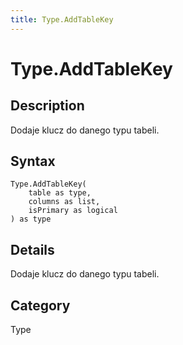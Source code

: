 ```yaml
---
title: Type.AddTableKey
---
```


# Type.AddTableKey


## Description

Dodaje klucz do danego typu tabeli.


## Syntax

```powerquery
Type.AddTableKey(
    table as type,
    columns as list,
    isPrimary as logical
) as type
```


## Details

Dodaje klucz do danego typu tabeli.



## Category
Type
